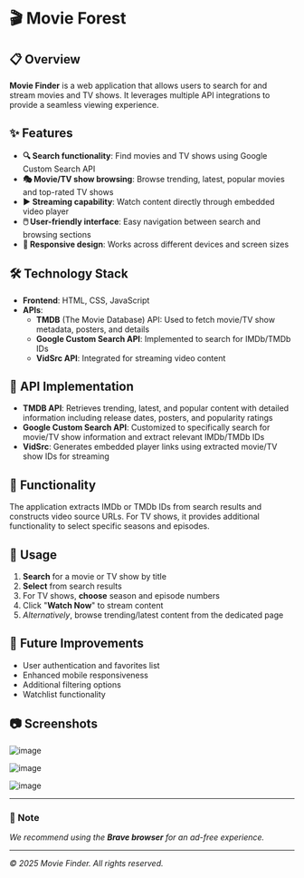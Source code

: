 # 🎬 Movie Forest

## 📋 Overview
**Movie Finder** is a web application that allows users to search for and stream movies and TV shows. It leverages multiple API integrations to provide a seamless viewing experience.

## ✨ Features
- **🔍 Search functionality**: Find movies and TV shows using Google Custom Search API
- **🎭 Movie/TV show browsing**: Browse trending, latest, popular movies and top-rated TV shows
- **▶️ Streaming capability**: Watch content directly through embedded video player
- **🖱️ User-friendly interface**: Easy navigation between search and browsing sections
- **📱 Responsive design**: Works across different devices and screen sizes

## 🛠️ Technology Stack
- **Frontend**: HTML, CSS, JavaScript
- **APIs**:
  - **TMDB** (The Movie Database) API: Used to fetch movie/TV show metadata, posters, and details
  - **Google Custom Search API**: Implemented to search for IMDb/TMDb IDs
  - **VidSrc API**: Integrated for streaming video content

## 🔌 API Implementation
- **TMDB API**: Retrieves trending, latest, and popular content with detailed information including release dates, posters, and popularity ratings
- **Google Custom Search API**: Customized to specifically search for movie/TV show information and extract relevant IMDb/TMDb IDs
- **VidSrc**: Generates embedded player links using extracted movie/TV show IDs for streaming



## 📝 Functionality
The application extracts IMDb or TMDb IDs from search results and constructs video source URLs. For TV shows, it provides additional functionality to select specific seasons and episodes.

## 🚀 Usage
1. **Search** for a movie or TV show by title
2. **Select** from search results
3. For TV shows, **choose** season and episode numbers
4. Click "**Watch Now**" to stream content
5. *Alternatively*, browse trending/latest content from the dedicated page

## 🔮 Future Improvements
- User authentication and favorites list
- Enhanced mobile responsiveness
- Additional filtering options
- Watchlist functionality

## 📷 Screenshots
![image](https://github.com/user-attachments/assets/5922eb99-b79e-4cde-8965-2e33b4f62525)

![image](https://github.com/user-attachments/assets/0cb3b630-efda-4526-985b-7a9ad88cfa6d)

![image](https://github.com/user-attachments/assets/ba48a1de-6bbe-4818-92c5-7a1bfcf438f7)


---

### 📌 Note
*We recommend using the **Brave browser** for an ad-free experience.*

---
*© 2025 Movie Finder. All rights reserved.*
